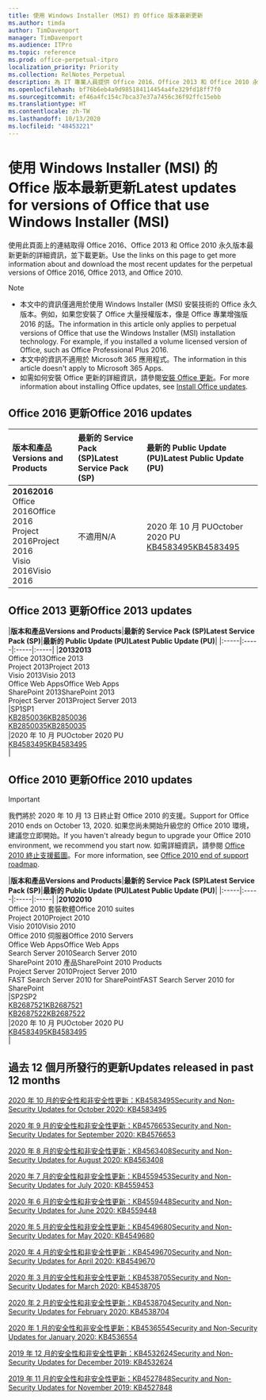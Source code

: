 ```yaml
---
title: 使用 Windows Installer (MSI) 的 Office 版本最新更新
ms.author: timda
author: TimDavenport
manager: TimDavenport
ms.audience: ITPro
ms.topic: reference
ms.prod: office-perpetual-itpro
localization_priority: Priority
ms.collection: RelNotes_Perpetual
description: 為 IT 專業人員提供 Office 2016、Office 2013 和 Office 2010 永久版本的最新更新資訊連結
ms.openlocfilehash: bf76b6eb4a9d985184114454a4fe329fd18ff7f0
ms.sourcegitcommit: ef46a4fc154c7bca37e37a7456c36f92ffc15ebb
ms.translationtype: HT
ms.contentlocale: zh-TW
ms.lasthandoff: 10/13/2020
ms.locfileid: "48453221"
---
```

# <a name="latest-updates-for-versions-of-office-that-use-windows-installer-msi"></a><span data-ttu-id="ac3b5-103">使用 Windows Installer (MSI) 的 Office 版本最新更新</span><span class="sxs-lookup"><span data-stu-id="ac3b5-103">Latest updates for versions of Office that use Windows Installer (MSI)</span></span>

<span data-ttu-id="ac3b5-104">使用此頁面上的連結取得 Office 2016、Office 2013 和 Office 2010 永久版本最新更新的詳細資訊，並下載更新。</span><span class="sxs-lookup"><span data-stu-id="ac3b5-104">Use the links on this page to get more information about and download the most recent updates for the perpetual versions of Office 2016, Office 2013, and Office 2010.</span></span>
  
 
> [!NOTE]
> - <span data-ttu-id="ac3b5-p101">本文中的資訊僅適用於使用 Windows Installer (MSI) 安裝技術的 Office 永久版本。例如，如果您安裝了 Office 大量授權版本，像是 Office 專業增強版 2016 的話。</span><span class="sxs-lookup"><span data-stu-id="ac3b5-p101">The information in this article only applies to perpetual versions of Office that use the Windows Installer (MSI) installation technology. For example, if you installed a volume licensed version of Office, such as Office Professional Plus 2016.</span></span>
> - <span data-ttu-id="ac3b5-107">本文中的資訊不適用於 Microsoft 365 應用程式。</span><span class="sxs-lookup"><span data-stu-id="ac3b5-107">The information in this article doesn't apply to Microsoft 365 Apps.</span></span>
> - <span data-ttu-id="ac3b5-108">如需如何安裝 Office 更新的詳細資訊，請參閱[安裝 Office 更新](https://support.office.com/article/2ab296f3-7f03-43a2-8e50-46de917611c5)。</span><span class="sxs-lookup"><span data-stu-id="ac3b5-108">For more information about installing Office updates, see [Install Office updates](https://support.office.com/article/2ab296f3-7f03-43a2-8e50-46de917611c5).</span></span> 


## <a name="office-2016-updates"></a><span data-ttu-id="ac3b5-109">Office 2016 更新</span><span class="sxs-lookup"><span data-stu-id="ac3b5-109">Office 2016 updates</span></span>

|<span data-ttu-id="ac3b5-110">**版本和產品**</span><span class="sxs-lookup"><span data-stu-id="ac3b5-110">**Versions and Products**</span></span>|<span data-ttu-id="ac3b5-111">**最新的 Service Pack (SP)**</span><span class="sxs-lookup"><span data-stu-id="ac3b5-111">**Latest Service Pack (SP)**</span></span>|<span data-ttu-id="ac3b5-112">**最新的 Public Update (PU)**</span><span class="sxs-lookup"><span data-stu-id="ac3b5-112">**Latest Public Update (PU)**</span></span>|
|:-----|:-----|:-----|
|<span data-ttu-id="ac3b5-113">**2016**</span><span class="sxs-lookup"><span data-stu-id="ac3b5-113">**2016**</span></span> <br/> <span data-ttu-id="ac3b5-114">Office 2016</span><span class="sxs-lookup"><span data-stu-id="ac3b5-114">Office 2016</span></span>  <br/> <span data-ttu-id="ac3b5-115">Project 2016</span><span class="sxs-lookup"><span data-stu-id="ac3b5-115">Project 2016</span></span>  <br/> <span data-ttu-id="ac3b5-116">Visio 2016</span><span class="sxs-lookup"><span data-stu-id="ac3b5-116">Visio 2016</span></span>  <br/> |<span data-ttu-id="ac3b5-117">不適用</span><span class="sxs-lookup"><span data-stu-id="ac3b5-117">N/A</span></span>  <br/> |<span data-ttu-id="ac3b5-118">2020 年 10 月 PU</span><span class="sxs-lookup"><span data-stu-id="ac3b5-118">October 2020 PU</span></span>  <br/> [<span data-ttu-id="ac3b5-119">KB4583495</span><span class="sxs-lookup"><span data-stu-id="ac3b5-119">KB4583495</span></span>](https://support.microsoft.com/help/4583495) <br/> |
   
## <a name="office-2013-updates"></a><span data-ttu-id="ac3b5-120">Office 2013 更新</span><span class="sxs-lookup"><span data-stu-id="ac3b5-120">Office 2013 updates</span></span>

|<span data-ttu-id="ac3b5-121">**版本和產品**</span><span class="sxs-lookup"><span data-stu-id="ac3b5-121">**Versions and Products**</span></span>|<span data-ttu-id="ac3b5-122">**最新的 Service Pack (SP)**</span><span class="sxs-lookup"><span data-stu-id="ac3b5-122">**Latest Service Pack (SP)**</span></span>|<span data-ttu-id="ac3b5-123">**最新的 Public Update (PU)**</span><span class="sxs-lookup"><span data-stu-id="ac3b5-123">**Latest Public Update (PU)**</span></span>|
|:-----|:-----|:-----|:-----|
|<span data-ttu-id="ac3b5-124">**2013**</span><span class="sxs-lookup"><span data-stu-id="ac3b5-124">**2013**</span></span> <br/> <span data-ttu-id="ac3b5-125">Office 2013</span><span class="sxs-lookup"><span data-stu-id="ac3b5-125">Office 2013</span></span>  <br/> <span data-ttu-id="ac3b5-126">Project 2013</span><span class="sxs-lookup"><span data-stu-id="ac3b5-126">Project 2013</span></span>  <br/> <span data-ttu-id="ac3b5-127">Visio 2013</span><span class="sxs-lookup"><span data-stu-id="ac3b5-127">Visio 2013</span></span>  <br/> <span data-ttu-id="ac3b5-128">Office Web Apps</span><span class="sxs-lookup"><span data-stu-id="ac3b5-128">Office Web Apps</span></span>  <br/> <span data-ttu-id="ac3b5-129">SharePoint 2013</span><span class="sxs-lookup"><span data-stu-id="ac3b5-129">SharePoint 2013</span></span>  <br/> <span data-ttu-id="ac3b5-130">Project Server 2013</span><span class="sxs-lookup"><span data-stu-id="ac3b5-130">Project Server 2013</span></span>  <br/> |<span data-ttu-id="ac3b5-131">SP1</span><span class="sxs-lookup"><span data-stu-id="ac3b5-131">SP1</span></span> <br/> [<span data-ttu-id="ac3b5-132">KB2850036</span><span class="sxs-lookup"><span data-stu-id="ac3b5-132">KB2850036</span></span>](https://support.microsoft.com/kb/2850036) <br/>[<span data-ttu-id="ac3b5-133">KB2850035</span><span class="sxs-lookup"><span data-stu-id="ac3b5-133">KB2850035</span></span>](https://support.microsoft.com/kb/2850035) <br/> |<span data-ttu-id="ac3b5-134">2020 年 10 月 PU</span><span class="sxs-lookup"><span data-stu-id="ac3b5-134">October 2020 PU</span></span>  <br/> [<span data-ttu-id="ac3b5-135">KB4583495</span><span class="sxs-lookup"><span data-stu-id="ac3b5-135">KB4583495</span></span>](https://support.microsoft.com/help/4583495) <br/> |
   
## <a name="office-2010-updates"></a><span data-ttu-id="ac3b5-136">Office 2010 更新</span><span class="sxs-lookup"><span data-stu-id="ac3b5-136">Office 2010 updates</span></span>
> [!IMPORTANT]
> <span data-ttu-id="ac3b5-137">我們將於 2020 年 10 月 13 日終止對 Office 2010 的支援。</span><span class="sxs-lookup"><span data-stu-id="ac3b5-137">Support for Office 2010 ends on October 13, 2020.</span></span> <span data-ttu-id="ac3b5-138">如果您尚未開始升級您的 Office 2010 環境，建議您立即開始。</span><span class="sxs-lookup"><span data-stu-id="ac3b5-138">If you haven't already begun to upgrade your Office 2010 environment, we recommend you start now.</span></span> <span data-ttu-id="ac3b5-139">如需詳細資訊，請參閱 [Office 2010 終止支援藍圖](https://docs.microsoft.com/DeployOffice/office-2010-end-support-roadmap)。</span><span class="sxs-lookup"><span data-stu-id="ac3b5-139">For more information, see [Office 2010 end of support roadmap](https://docs.microsoft.com/DeployOffice/office-2010-end-support-roadmap).</span></span> 

|<span data-ttu-id="ac3b5-140">**版本和產品**</span><span class="sxs-lookup"><span data-stu-id="ac3b5-140">**Versions and Products**</span></span>|<span data-ttu-id="ac3b5-141">**最新的 Service Pack (SP)**</span><span class="sxs-lookup"><span data-stu-id="ac3b5-141">**Latest Service Pack (SP)**</span></span>|<span data-ttu-id="ac3b5-142">**最新的 Public Update (PU)**</span><span class="sxs-lookup"><span data-stu-id="ac3b5-142">**Latest Public Update (PU)**</span></span>|
|:-----|:-----|:-----|:-----|
|<span data-ttu-id="ac3b5-143">**2010**</span><span class="sxs-lookup"><span data-stu-id="ac3b5-143">**2010**</span></span> <br/> <span data-ttu-id="ac3b5-144">Office 2010 套裝軟體</span><span class="sxs-lookup"><span data-stu-id="ac3b5-144">Office 2010 suites</span></span>  <br/> <span data-ttu-id="ac3b5-145">Project 2010</span><span class="sxs-lookup"><span data-stu-id="ac3b5-145">Project 2010</span></span>  <br/> <span data-ttu-id="ac3b5-146">Visio 2010</span><span class="sxs-lookup"><span data-stu-id="ac3b5-146">Visio 2010</span></span>  <br/> <span data-ttu-id="ac3b5-147">Office 2010 伺服器</span><span class="sxs-lookup"><span data-stu-id="ac3b5-147">Office 2010 Servers</span></span>  <br/> <span data-ttu-id="ac3b5-148">Office Web Apps</span><span class="sxs-lookup"><span data-stu-id="ac3b5-148">Office Web Apps</span></span>  <br/> <span data-ttu-id="ac3b5-149">Search Server 2010</span><span class="sxs-lookup"><span data-stu-id="ac3b5-149">Search Server 2010</span></span>  <br/> <span data-ttu-id="ac3b5-150">SharePoint 2010 產品</span><span class="sxs-lookup"><span data-stu-id="ac3b5-150">SharePoint 2010 Products</span></span>  <br/> <span data-ttu-id="ac3b5-151">Project Server 2010</span><span class="sxs-lookup"><span data-stu-id="ac3b5-151">Project Server 2010</span></span>  <br/> <span data-ttu-id="ac3b5-152">FAST Search Server 2010 for SharePoint</span><span class="sxs-lookup"><span data-stu-id="ac3b5-152">FAST Search Server 2010 for SharePoint</span></span>  <br/> |<span data-ttu-id="ac3b5-153">SP2</span><span class="sxs-lookup"><span data-stu-id="ac3b5-153">SP2</span></span> <br/>[<span data-ttu-id="ac3b5-154">KB2687521</span><span class="sxs-lookup"><span data-stu-id="ac3b5-154">KB2687521</span></span>](https://support.microsoft.com/kb/2687521) <br/> [<span data-ttu-id="ac3b5-155">KB2687522</span><span class="sxs-lookup"><span data-stu-id="ac3b5-155">KB2687522</span></span>](https://support.microsoft.com/kb/2687522) <br/> |<span data-ttu-id="ac3b5-156">2020 年 10 月 PU</span><span class="sxs-lookup"><span data-stu-id="ac3b5-156">October 2020 PU</span></span>  <br/> [<span data-ttu-id="ac3b5-157">KB4583495</span><span class="sxs-lookup"><span data-stu-id="ac3b5-157">KB4583495</span></span>](https://support.microsoft.com/help/4583495) <br/>|
   

   
## <a name="updates-released-in-past-12-months"></a><span data-ttu-id="ac3b5-158">過去 12 個月所發行的更新</span><span class="sxs-lookup"><span data-stu-id="ac3b5-158">Updates released in past 12 months</span></span>
[<span data-ttu-id="ac3b5-159">2020 年 10 月的安全性和非安全性更新：KB4583495</span><span class="sxs-lookup"><span data-stu-id="ac3b5-159">Security and Non-Security Updates for October 2020: KB4583495</span></span>](https://support.microsoft.com/help/4583495)

[<span data-ttu-id="ac3b5-160">2020 年 9 月的安全性和非安全性更新：KB4576653</span><span class="sxs-lookup"><span data-stu-id="ac3b5-160">Security and Non-Security Updates for September 2020: KB4576653</span></span>](https://support.microsoft.com/help/4576653)

[<span data-ttu-id="ac3b5-161">2020 年 8 月的安全性和非安全性更新：KB4563408</span><span class="sxs-lookup"><span data-stu-id="ac3b5-161">Security and Non-Security Updates for August 2020: KB4563408</span></span>](https://support.microsoft.com/help/4563408)

[<span data-ttu-id="ac3b5-162">2020 年 7 月的安全性和非安全性更新：KB4559453</span><span class="sxs-lookup"><span data-stu-id="ac3b5-162">Security and Non-Security Updates for July 2020: KB4559453</span></span>](https://support.microsoft.com/help/4559453)

[<span data-ttu-id="ac3b5-163">2020 年 6 月的安全性和非安全性更新：KB4559448</span><span class="sxs-lookup"><span data-stu-id="ac3b5-163">Security and Non-Security Updates for June 2020: KB4559448</span></span>](https://support.microsoft.com/help/4559448)

[<span data-ttu-id="ac3b5-164">2020 年 5 月的安全性和非安全性更新：KB4549680</span><span class="sxs-lookup"><span data-stu-id="ac3b5-164">Security and Non-Security Updates for May 2020: KB4549680</span></span>](https://support.microsoft.com/help/4549680)

[<span data-ttu-id="ac3b5-165">2020 年 4 月的安全性和非安全性更新：KB4549670</span><span class="sxs-lookup"><span data-stu-id="ac3b5-165">Security and Non-Security Updates for April 2020: KB4549670</span></span>](https://support.microsoft.com/help/4549670)

[<span data-ttu-id="ac3b5-166">2020 年 3 月的安全性和非安全性更新：KB4538705</span><span class="sxs-lookup"><span data-stu-id="ac3b5-166">Security and Non-Security Updates for March 2020: KB4538705</span></span>](https://support.microsoft.com/help/4538705)

[<span data-ttu-id="ac3b5-167">2020 年 2 月的安全性和非安全性更新：KB4538704</span><span class="sxs-lookup"><span data-stu-id="ac3b5-167">Security and Non-Security Updates for February 2020: KB4538704</span></span>](https://support.microsoft.com/help/4538704)

[<span data-ttu-id="ac3b5-168">2020 年 1 月的安全性和非安全性更新：KB4536554</span><span class="sxs-lookup"><span data-stu-id="ac3b5-168">Security and Non-Security Updates for January 2020: KB4536554</span></span>](https://support.microsoft.com/help/4536554)

[<span data-ttu-id="ac3b5-169">2019 年 12 月的安全性和非安全性更新：KB4532624</span><span class="sxs-lookup"><span data-stu-id="ac3b5-169">Security and Non-Security Updates for December 2019: KB4532624</span></span>](https://support.microsoft.com/help/4532624)

[<span data-ttu-id="ac3b5-170">2019 年 11 月的安全性和非安全性更新：KB4527848</span><span class="sxs-lookup"><span data-stu-id="ac3b5-170">Security and Non-Security Updates for November 2019: KB4527848</span></span>](https://support.microsoft.com/help/4527848)

 




</br>